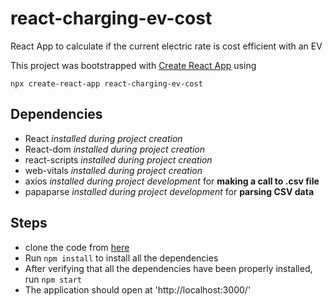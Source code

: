 # react-charging-ev-cost
React App to calculate if the current electric rate is cost efficient with an EV

This project was bootstrapped with [Create React App](https://github.com/facebook/create-react-app) using

`npx create-react-app react-charging-ev-cost`

## Dependencies ##

* React _installed during project creation_
* React-dom _installed during project creation_
* react-scripts _installed during project creation_
* web-vitals _installed during project creation_
* axios _installed during project development_ for __making a call to .csv file__
* papaparse _installed during project development_ for __parsing CSV data__

## Steps ##

* clone the code from [here](https://github.com/snehadr23/react-charging-ev-cost.git)
* Run `npm install` to install all the dependencies
* After verifying that all the dependencies have been properly installed, run `npm start`
* The application should open at 'http://localhost:3000/'